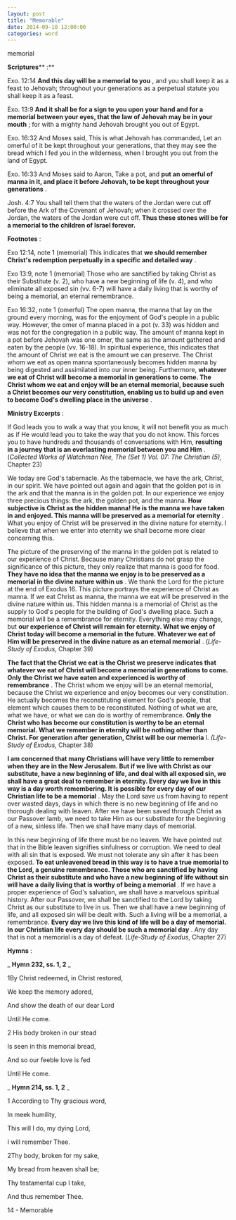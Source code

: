 ```yaml
---
layout: post
title: "Memorable"
date: 2014-09-10 12:00:00
categories: word
---
```


memorial

**Scriptures**** :**

Exo. 12:14 **And this day will be a memorial to you** , and you shall keep it as a feast to Jehovah; throughout your generations as a perpetual statute you shall keep it as a feast.

Exo. 13:9 **And it shall be for a sign to you upon your hand and for a memorial between your eyes, that the law of Jehovah may be in your mouth** ; for with a mighty hand Jehovah brought you out of Egypt.

Exo. 16:32 And Moses said, This is what Jehovah has commanded, Let an omerful of it be kept throughout your generations, that they may see the bread which I fed you in the wilderness, when I brought you out from the land of Egypt.

Exo. 16:33 And Moses said to Aaron, Take a pot, and **put an omerful of manna in it, and place it before Jehovah, to be kept throughout your generations** .

Josh. 4:7 You shall tell them that the waters of the Jordan were cut off before the Ark of the Covenant of Jehovah; when it crossed over the Jordan, the waters of the Jordan were cut off. **Thus these stones will be for a memorial to the children of Israel forever.**

**Footnotes** :

Exo 12:14, note 1 (memorial) This indicates that **we should remember Christ's redemption perpetually in a specific and detailed way** .

Exo 13:9, note 1 (memorial) Those who are sanctified by taking Christ as their Substitute (v. 2), who have a new beginning of life (v. 4), and who eliminate all exposed sin (vv. 6-7) will have a daily living that is worthy of being a memorial, an eternal remembrance.

Exo 16:32, note 1 (omerful) The open manna, the manna that lay on the ground every morning, was for the enjoyment of God's people in a public way. However, the omer of manna placed in a pot (v. 33) was hidden and was not for the congregation in a public way. The amount of manna kept in a pot before Jehovah was one omer, the same as the amount gathered and eaten by the people (vv. 16-18). In spiritual experience, this indicates that the amount of Christ we eat is the amount we can preserve. The Christ whom we eat as open manna spontaneously becomes hidden manna by being digested and assimilated into our inner being. Furthermore, **whatever we eat of Christ will become a memorial in generations to come. The Christ whom we eat and enjoy will be an eternal memorial, because such a Christ becomes our very constitution, enabling us to build up and even to become God's dwelling place in the universe** .

**Ministry Excerpts** :

If God leads you to walk a way that you know, it will not benefit you as much as if He would lead you to take the way that you do not know. This forces you to have hundreds and thousands of conversations with Him, **resulting in a journey that is an everlasting memorial between you and Him** . (_Collected Works of Watchman Nee, The (Set 1) Vol. 07: The Christian (5),_ Chapter 23)

We today are God's tabernacle. As the tabernacle, we have the ark, Christ, in our spirit. We have pointed out again and again that the golden pot is in the ark and that the manna is in the golden pot. In our experience we enjoy three precious things: the ark, the golden pot, and the manna. **How subjective is Christ as the hidden manna! He is the manna we have taken in and enjoyed. This manna will be preserved as a memorial for eternity** . What you enjoy of Christ will be preserved in the divine nature for eternity. I believe that when we enter into eternity we shall become more clear concerning this.

The picture of the preserving of the manna in the golden pot is related to our experience of Christ. Because many Christians do not grasp the significance of this picture, they only realize that manna is good for food. **They have no idea that the manna we enjoy is to be preserved as a memorial in the divine nature within us** . We thank the Lord for the picture at the end of Exodus 16. This picture portrays the experience of Christ as manna. If we eat Christ as manna, the manna we eat will be preserved in the divine nature within us. This hidden manna is a memorial of Christ as the supply to God's people for the building of God's dwelling place. Such a memorial will be a remembrance for eternity. Everything else may change, but **our experience of Christ will remain for eternity. What we enjoy of Christ today will become a memorial in the future. Whatever we eat of Him will be preserved in the divine nature as an eternal memorial** . (_Life-Study of Exodus_, Chapter 39)

**The fact that the Christ we eat is the Christ we preserve indicates that whatever we eat of Christ will become a memorial in generations to come. Only the Christ we have eaten and experienced is worthy of remembrance** . The Christ whom we enjoy will be an eternal memorial, because the Christ we experience and enjoy becomes our very constitution. He actually becomes the reconstituting element for God's people, that element which causes them to be reconstituted. Nothing of what we are, what we have, or what we can do is worthy of remembrance. **Only the Christ who has become our constitution is worthy to be an eternal memorial. What we remember in eternity will be nothing other than Christ. For generation after generation, Christ will be our memoria** l. _(Life-Study of Exodus,_ Chapter 38)

**I am concerned that many Christians will have very little to remember when they are in the New Jerusalem. But if we live with Christ as our substitute, have a new beginning of life, and deal with all exposed sin, we shall have a great deal to remember in eternity. Every day we live in this way is a day worth remembering. It is possible for every day of our Christian life to be a memorial** . May the Lord save us from having to repent over wasted days, days in which there is no new beginning of life and no thorough dealing with leaven. After we have been saved through Christ as our Passover lamb, we need to take Him as our substitute for the beginning of a new, sinless life. Then we shall have many days of memorial.

In this new beginning of life there must be no leaven. We have pointed out that in the Bible leaven signifies sinfulness or corruption. We need to deal with all sin that is exposed. We must not tolerate any sin after it has been exposed. **To eat unleavened bread in this way is to have a true memorial to the Lord, a genuine remembrance. Those who are sanctified by having Christ as their substitute and who have a new beginning of life without sin will have a daily living that is worthy of being a memorial** . If we have a proper experience of God's salvation, we shall have a marvelous spiritual history. After our Passover, we shall be sanctified to the Lord by taking Christ as our substitute to live in us. Then we shall have a new beginning of life, and all exposed sin will be dealt with. Such a living will be a memorial, a remembrance. **Every day we live this kind of life will be a day of memorial. In our Christian life every day should be such a memorial day** . Any day that is not a memorial is a day of defeat. (_Life-Study of Exodus_, Chapter 27)

**Hymns** :

_ **Hymn 232, ss. 1, 2** _

1By Christ redeemed, in Christ restored,

We keep the memory adored,

And show the death of our dear Lord

Until He come.

2 His body broken in our stead

Is seen in this memorial bread,

And so our feeble love is fed

Until He come.

_ **Hymn 214, ss. 1, 2** _

1 According to Thy gracious word,

In meek humility,

This will I do, my dying Lord,

I will remember Thee.

2Thy body, broken for my sake,

My bread from heaven shall be;

Thy testamental cup I take,

And thus remember Thee.

14 - Memorable
